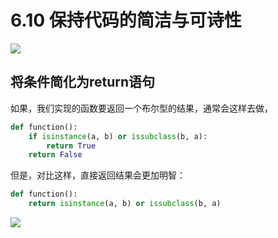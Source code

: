 # 6.10 保持代码的简洁与可诗性

![](http://image.iswbm.com/20200804124133.png)

## 将条件简化为return语句

如果，我们实现的函数要返回一个布尔型的结果，通常会这样去做，

```python
def function():
    if isinstance(a, b) or issubclass(b, a):
        return True
    return False
```

但是，对比这样，直接返回结果会更加明智：

```python
def function():
    return isinstance(a, b) or issubclass(b, a)
```



![](http://image.iswbm.com/20200607174235.png)